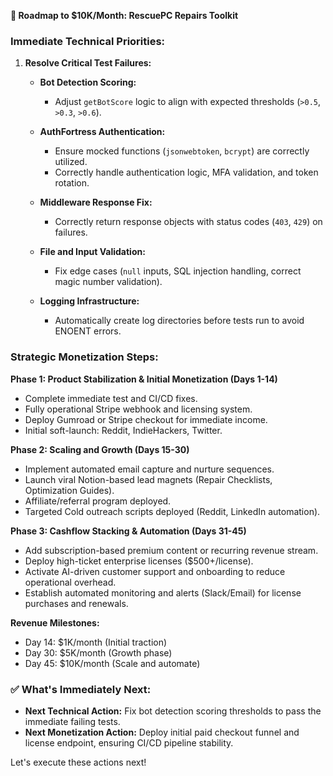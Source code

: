 **🚀 Roadmap to \$10K/Month: RescuePC Repairs Toolkit**

### Immediate Technical Priorities:

1. **Resolve Critical Test Failures:**
   - **Bot Detection Scoring:**
     - Adjust `getBotScore` logic to align with expected thresholds (`>0.5`, `>0.3`, `>0.6`).

   - **AuthFortress Authentication:**
     - Ensure mocked functions (`jsonwebtoken`, `bcrypt`) are correctly utilized.
     - Correctly handle authentication logic, MFA validation, and token rotation.

   - **Middleware Response Fix:**
     - Correctly return response objects with status codes (`403`, `429`) on failures.

   - **File and Input Validation:**
     - Fix edge cases (`null` inputs, SQL injection handling, correct magic number validation).

   - **Logging Infrastructure:**
     - Automatically create log directories before tests run to avoid ENOENT errors.

### Strategic Monetization Steps:

**Phase 1: Product Stabilization & Initial Monetization (Days 1-14)**

- Complete immediate test and CI/CD fixes.
- Fully operational Stripe webhook and licensing system.
- Deploy Gumroad or Stripe checkout for immediate income.
- Initial soft-launch: Reddit, IndieHackers, Twitter.

**Phase 2: Scaling and Growth (Days 15-30)**

- Implement automated email capture and nurture sequences.
- Launch viral Notion-based lead magnets (Repair Checklists, Optimization Guides).
- Affiliate/referral program deployed.
- Targeted Cold outreach scripts deployed (Reddit, LinkedIn automation).

**Phase 3: Cashflow Stacking & Automation (Days 31-45)**

- Add subscription-based premium content or recurring revenue stream.
- Deploy high-ticket enterprise licenses (\$500+/license).
- Activate AI-driven customer support and onboarding to reduce operational overhead.
- Establish automated monitoring and alerts (Slack/Email) for license purchases and renewals.

**Revenue Milestones:**

- Day 14: \$1K/month (Initial traction)
- Day 30: \$5K/month (Growth phase)
- Day 45: \$10K/month (Scale and automate)

### ✅ **What's Immediately Next:**

- **Next Technical Action:** Fix bot detection scoring thresholds to pass the immediate failing tests.
- **Next Monetization Action:** Deploy initial paid checkout funnel and license endpoint, ensuring CI/CD pipeline stability.

Let's execute these actions next!
